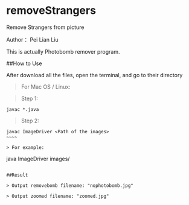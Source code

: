 # removeStrangers
 Remove Strangers from picture

Author： Pei Lian Liu

This is actually Photobomb remover program.

##How to Use

After download all the files, open the terminal, and go to their directory

> For Mac OS / Linux:

> Step 1:
~~~~~~~~~~~~
javac *.java
~~~~~~~~~~~~

> Step 2:
~~~~~
javac ImageDriver <Path of the images>
~~~~

> For example: 
~~~~~~~~~~~~~~~~~~~~~~~~~~
java ImageDriver images/
~~~~~~~~~~~~~~~~~~~~~~~~~~

##Result

> Output removebomb filename: "nophotobomb.jpg"

> Output zoomed filename: "zoomed.jpg"
